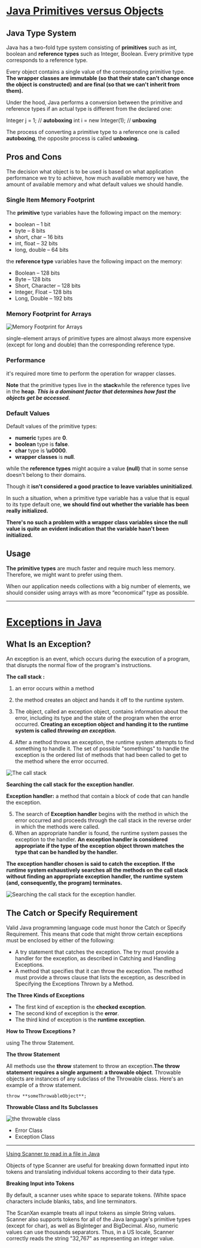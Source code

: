 # [Java Primitives versus Objects](https://www.baeldung.com/java-primitives-vs-objects)

## Java Type System

Java has a two-fold type system consisting of **primitives** such as int, boolean and **reference types** such as Integer, Boolean. Every primitive type corresponds to a reference type.

Every object contains a single value of the corresponding primitive type. **The wrapper classes are immutable (so that their state can't change once the object is constructed)** **and are final (so that we can't inherit from them).**

Under the hood, Java performs a conversion between the primitive and reference types if an actual type is different from the declared one:

Integer j = 1;          // **autoboxing**
int i = new Integer(1); // **unboxing**

The process of converting a primitive type to a reference one is called **autoboxing**, the opposite process is called **unboxing.**


## Pros and Cons
The decision what object is to be used is based on what application performance we try to achieve, how much available memory we have, the amount of available memory and what default values we should handle.

### Single Item Memory Footprint

The **primitive** type variables have the following impact on the memory:

- boolean – 1 bit
- byte – 8 bits
- short, char – 16 bits
- int, float – 32 bits
- long, double – 64 bits

the **reference type** variables have the following impact on the memory:

- Boolean – 128 bits
- Byte – 128 bits
- Short, Character – 128 bits
- Integer, Float – 128 bits
- Long, Double – 192 bits

### Memory Footprint for Arrays

![Memory Footprint for Arrays](https://www.baeldung.com/wp-content/uploads/2018/08/plot-memory-bits.gif)


single-element arrays of primitive types are almost always more expensive (except for long and double) than the corresponding reference type.


### Performance

 it's required more time to perform the operation for wrapper classes.

 **Note** that the primitive types live in the **stack**while the reference types live in the **heap**. ***This is a dominant factor that determines how fast the objects get be accessed.***


### Default Values

Default values of the primitive types: 

- **numeric** types are **0**.
- **boolean** type is **false**.
- **char** type is **\u0000**. 
- **wrapper classes** is **null**.


while the **reference types** might acquire a value **(null)** that in some sense doesn't belong to their domains.


Though it **isn't considered a good practice to leave variables uninitialized**.

In such a situation, when a primitive type variable has a value that is equal to its type default one, **we should find out whether the variable has been really initialized.**

**There's no such a problem with a wrapper class variables since the null value is quite an evident indication that the variable hasn't been initialized.**


## Usage

**The primitive types** are much faster and require much less memory. Therefore, we might want to prefer using them.

When our application needs collections with a big number of elements, we should consider using arrays with as more “economical” type as possible.

----------------------------------------------------------------------------------


# [Exceptions in Java ](https://docs.oracle.com/javase/tutorial/essential/exceptions/index.html)


## What Is an Exception?
 
 An exception is an event, which occurs during the execution of a program, that disrupts the normal flow of the program's instructions.


**The call stack :**

1. an error occurs within a method
2. the method creates an object and hands it off to the runtime system. 
3. The object, called an exception object, contains information about the error, including its type and the state of the program when the error occurred.
**Creating an exception object and handing it to the runtime system is called ***throwing an exception.*****

4. After a method throws an exception, the runtime system attempts to find something to handle it. The set of possible "somethings" to handle the exception is the ordered list of methods that had been called to get to the method where the error occurred. 


![The call stack](https://docs.oracle.com/javase/tutorial/figures/essential/exceptions-callstack.gif)




**Searching the call stack for the exception handler.**

**Exception handler:** a method that contain a block of code that can handle the exception. 

5. The search of **Exception handler** begins with the method in which the error occurred and proceeds through the call stack in the reverse order in which the methods were called.
6. When an appropriate handler is found, the runtime system passes the exception to the handler. **An exception handler is considered appropriate if the type of the exception object thrown matches the type that can be handled by the handler.**

**The exception handler chosen is said to catch the exception. If the runtime system exhaustively searches all the methods on the call stack without finding an appropriate exception handler, the runtime system (and, consequently, the program) terminates.**

![Searching the call stack for the exception handler.](https://docs.oracle.com/javase/tutorial/figures/essential/exceptions-errorOccurs.gif)



## The Catch or Specify Requirement

Valid Java programming language code must honor the Catch or Specify Requirement. This means that code that might throw certain exceptions must be enclosed by either of the following:

- A try statement that catches the exception. The try must provide a handler for the exception, as described in Catching and Handling Exceptions.
- A method that specifies that it can throw the exception. The method must provide a throws clause that lists the exception, as described in Specifying the Exceptions Thrown by a Method.


**The Three Kinds of Exceptions**

- The first kind of exception is the **checked exception**.
- The second kind of exception is the **error**.
- The third kind of exception is the **runtime exception**.

**How to Throw Exceptions ?**

using The throw Statement.

**The throw Statement**

All methods use the **throw** statement to throw an exception.**The throw statement requires a single argument: a throwable object**. Throwable objects are instances of any subclass of the Throwable class. Here's an example of a throw statement.

`throw **someThrowableObject**;`


**Throwable Class and Its Subclasses**

![the throwable class](https://docs.oracle.com/javase/tutorial/figures/essential/exceptions-throwable.gif)

- Error Class
- Exception Class




--------------------------------------------------------------------------------------------


[Using Scanner to read in a file in Java](https://docs.oracle.com/javase/tutorial/essential/io/scanning.html)

Objects of type Scanner are useful for breaking down formatted input into tokens and translating individual tokens according to their data type.


**Breaking Input into Tokens**

By default, a scanner uses white space to separate tokens. (White space characters include blanks, tabs, and line terminators. 

The ScanXan example treats all input tokens as simple String values. Scanner also supports tokens for all of the Java language's primitive types (except for char), as well as BigInteger and BigDecimal. Also, numeric values can use thousands separators. Thus, in a US locale, Scanner correctly reads the string "32,767" as representing an integer value.

